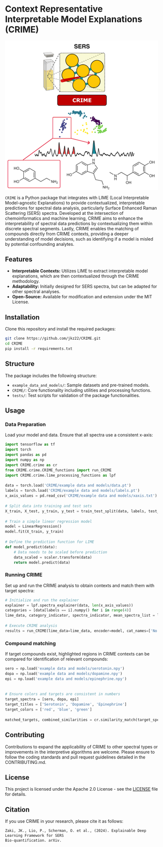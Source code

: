 
# Context Representative Interpretable Model Explanations (CRIME)
![Alt text](./assets/github_image.png)
 
`CRIME` is a Python package that integrates with LIME (Local Interpretable Model-agnostic Explanations) to provide contextualized, interpretable predictions for spectral data analysis, particularly Surface Enhanced Raman Scattering (SERS) spectra. Developed at the intersection of chemoinformatics and machine learning, CRIME aims to enhance the interpretability of spectral data predictions by contextualizing them within discrete spectral segments. Lastly, CRIME enables the matching of compounds directly from CRIME contexts, providing a deeper understanding of model decisions, such as identifying if a model is misled by potential confounding analytes.

## Features

- **Interpretable Contexts:** Utilizes LIME to extract interpretable model explanations, which are then contextualized through the CRIME methodology.
- **Adaptability:** Initially designed for SERS spectra, but can be adapted for other spectral analyses.
- **Open-Source:** Available for modification and extension under the MIT License.

## Installation

Clone this repository and install the required packages:

```bash
git clone https://github.com/jkz22/CRIME.git
cd CRIME
pip install -r requirements.txt
```

## Structure

The package includes the following structure:
- `example_data_and_models/`: Sample datasets and pre-trained models.
- `CRIME/`: Core functionality including utilities and processing functions.
- `tests/`: Test scripts for validation of the package functionalities.

## Usage

### Data Preparation

Load your model and data. Ensure that all spectra use a consistent x-axis:

```python
import tensorflow as tf
import torch
import pandas as pd
import numpy as np
import CRIME.crime as cr
from CRIME.crime.CRIME_functions import run_CRIME
import CRIME.crime.lime_processing_functions as lpf

data = torch.load('CRIME/example data and models/data.pt')
labels = torch.load('CRIME/example data and models/labels.pt')
x_axis_values = pd.read_csv('CRIME/example data and models/xaxis.txt')

# Split data into training and test sets
X_train, X_test, y_train, y_test = train_test_split(data, labels, test_size=0.2, random_state=42)

# Train a simple linear regression model
model = LinearRegression()
model.fit(X_train, y_train)

# Define the prediction function for LIME
def model_predict(data):
    # Data needs to be scaled before prediction
    data_scaled = scaler.transform(data)
    return model.predict(data)
```

### Running CRIME

Set up and run the CRIME analysis to obtain contexts and match them with target spectra:

```python
# Initialize and run the explainer
explainer = lpf.spectra_explainer(data, len(x_axis_values))
categories = [data[labels == i].numpy() for i in range(4)]
lime_data, category_indicator, spectra_indicator, mean_spectra_list = lpf.calculate_lime(categories, explainer, x_axis_values)

# Execute CRIME analysis
results = run_CRIME(lime_data=lime_data, encoder=model, cat_names=['No', 'Low', 'Medium', 'High'], context_names=list('ABCDEF'), mean_spectra_list = mean_spectra_list, category_indicator = category_indicator, plot_clusters=False)
```

### Compound matching

If target compounds exist, highlighted regions in CRIME contexts can be compared for identification of relevant compounds:

```python
sero = np.load('example data and models/serotonin.npy')
dopa = np.load('example data and models/dopamine.npy')
epi = np.load('example data and models/epinephrine.npy')


# Ensure colors and targets are consistent in numbers
target_spectra = [sero, dopa, epi]
target_titles = ['Serotonin', 'Dopamine', 'Epinephrine']
target_colors = ['red', 'blue', 'green']

matched_targets, combined_similarities = cr.similarity_match(target_spectra, target_titles, target_colors, separated_arrays, top_cluster_indices_global, spectra_means)

```

## Contributing

Contributions to expand the applicability of CRIME to other spectral types or improvements in the interpretive algorithms are welcome. Please ensure to follow the coding standards and pull request guidelines detailed in the CONTRIBUTING.md.

## License

This project is licensed under the Apache 2.0 License - see the [LICENSE](LICENSE) file for details.

## Citation

If you use CRIME in your research, please cite it as follows:

```
Zaki, JK., Lio, P., Scherman, O. et al., (2024). Explainable Deep Learning Framework for SERS
Bio-quantification. arXiv.
```
